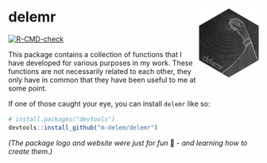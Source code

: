
<!-- README.md is generated from README.Rmd. Please edit that file -->

# delemr <img src="man/figures/logo.png" align="right" height="139" alt="delemr-logo" />

<!-- badges: start -->

[![R-CMD-check](https://github.com/m-delem/delemr/actions/workflows/R-CMD-check.yaml/badge.svg)](https://github.com/m-delem/delemr/actions/workflows/R-CMD-check.yaml)
<!-- badges: end -->

This package contains a collection of functions that I have developed
for various purposes in my work. These functions are not necessarily
related to each other, they only have in common that they have been
useful to me at some point.

If one of those caught your eye, you can install `delemr` like so:

``` r
# install.packages("devtools")
devtools::install_github("m-delem/delemr")
```

*(The package logo and website were just for fun* :eyes: *- and learning
how to create them.)*
